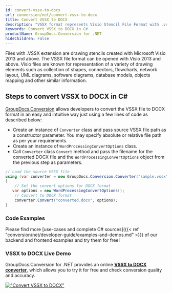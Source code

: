 ```yaml
---
id: convert-vssx-to-docx
url: conversion/net/convert-vssx-to-docx
title: Convert VSSX to DOCX
description: "VSSX format represents Visio Stencil File Format with .vssx extension. Learn how to convert VSSX to DOCX file programmatically in C# language using GroupDocs.Conversion for .NET library."
keywords: Convert VSSX to DOCX in C#
productName: GroupDocs.Conversion for .NET
hideChildren: False
---
```


Files with .VSSX extension are drawing stencils created with Microsoft Visio 2013 and above. The VSSX file format can be opened with Visio 2013 and above. Visio files are known for representation of a variety of drawing elements such as collection of shapes, connectors, flowcharts, network layout, UML diagrams, software diagrams, database models, objects mapping and other similar information.

## Steps to convert VSSX to DOCX in C#

[GroupDocs.Conversion](https://products.groupdocs.com/conversion/net) allows developers to convert the VSSX file to DOCX format in an easy and intuitive way just using a few lines of code as described below:

* Create an instance of `Converter` class and pass source VSSX file path as a constructor parameter. You may specify absolute or relative file path as per your requirements. 
* Create an instance of `WordProcessingConvertOptions` class.
* Call `Converter` class `Convert` method and pass the filename for the converted DOCX file and the `WordProcessingConvertOptions` object from the previous step as parameters.

```csharp
// Load the source VSSX file
using (var converter = new GroupDocs.Conversion.Converter("sample.vssx"))
{
    // Set the convert options for DOCX format
   var options = new WordProcessingConvertOptions();
    // Convert to DOCX format
    converter.Convert("converted.docx", options);
}
```

### Code Examples

Please find more [use-cases and complete C# sources]({{< ref "conversion/net/developer-guide/examples-and-demos.md" >}}) of our backend and frontend examples and try them for free!

### VSSX to DOCX Live Demo

GroupDocs.Conversion for .NET provides an online [**VSSX to DOCX converter**](https://products.groupdocs.app/conversion/vssx-to-docx), which allows you to try it for free and check conversion quality and accuracy.

[!["Convert VSSX to DOCX"](conversion/net/images/convert-to-docx/convert-vssx-to-docx.png)](https://products.groupdocs.app/conversion/vssx-to-docx)